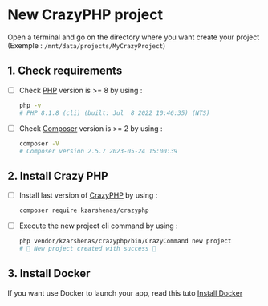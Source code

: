 # New CrazyPHP project

Open a terminal and go on the directory where you want create your project (Exemple : `/mnt/data/projects/MyCrazyProject`) 

## 1. Check requirements

- [ ] Check [PHP](https://www.php.net/) version is >= 8 by using :
    ```sh
    php -v
    # PHP 8.1.8 (cli) (built: Jul  8 2022 10:46:35) (NTS)
    ````
- [ ] Check [Composer](https://getcomposer.org/) version is >= 2 by using :
    ```sh
    composer -V
    # Composer version 2.5.7 2023-05-24 15:00:39
    ````

## 2. Install Crazy PHP
  
- [ ] Install last version of [CrazyPHP](https://github.com/kekefreedog/CrazyPHP) by using :
    ```sh
    composer require kzarshenas/crazyphp
    ````
- [ ] Execute the new project cli command by using :
    ```sh
    php vendor/kzarshenas/crazyphp/bin/CrazyCommand new project
    # 🎉 New project created with success 🎉
    ```

## 3. Install Docker

If you want use Docker to launch your app, read this tuto [Install Docker](Docker/InstallDocker.md)